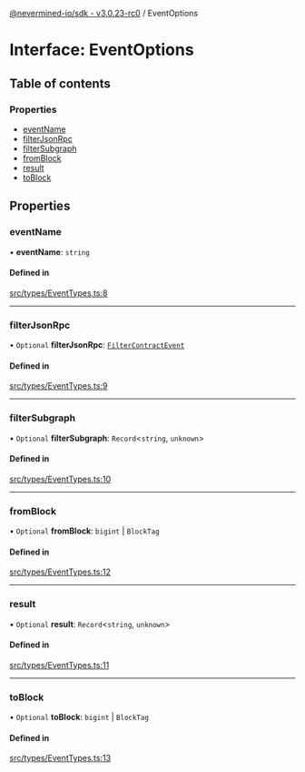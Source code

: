 [@nevermined-io/sdk - v3.0.23-rc0](../code-reference.md) / EventOptions

# Interface: EventOptions

## Table of contents

### Properties

- [eventName](EventOptions.md#eventname)
- [filterJsonRpc](EventOptions.md#filterjsonrpc)
- [filterSubgraph](EventOptions.md#filtersubgraph)
- [fromBlock](EventOptions.md#fromblock)
- [result](EventOptions.md#result)
- [toBlock](EventOptions.md#toblock)

## Properties

### eventName

• **eventName**: `string`

#### Defined in

[src/types/EventTypes.ts:8](https://github.com/nevermined-io/sdk-js/blob/0917aa7cdaec3f72007eb6710fe0bd1232cfb930/src/types/EventTypes.ts#L8)

---

### filterJsonRpc

• `Optional` **filterJsonRpc**: [`FilterContractEvent`](FilterContractEvent.md)

#### Defined in

[src/types/EventTypes.ts:9](https://github.com/nevermined-io/sdk-js/blob/0917aa7cdaec3f72007eb6710fe0bd1232cfb930/src/types/EventTypes.ts#L9)

---

### filterSubgraph

• `Optional` **filterSubgraph**: `Record`\<`string`, `unknown`\>

#### Defined in

[src/types/EventTypes.ts:10](https://github.com/nevermined-io/sdk-js/blob/0917aa7cdaec3f72007eb6710fe0bd1232cfb930/src/types/EventTypes.ts#L10)

---

### fromBlock

• `Optional` **fromBlock**: `bigint` \| `BlockTag`

#### Defined in

[src/types/EventTypes.ts:12](https://github.com/nevermined-io/sdk-js/blob/0917aa7cdaec3f72007eb6710fe0bd1232cfb930/src/types/EventTypes.ts#L12)

---

### result

• `Optional` **result**: `Record`\<`string`, `unknown`\>

#### Defined in

[src/types/EventTypes.ts:11](https://github.com/nevermined-io/sdk-js/blob/0917aa7cdaec3f72007eb6710fe0bd1232cfb930/src/types/EventTypes.ts#L11)

---

### toBlock

• `Optional` **toBlock**: `bigint` \| `BlockTag`

#### Defined in

[src/types/EventTypes.ts:13](https://github.com/nevermined-io/sdk-js/blob/0917aa7cdaec3f72007eb6710fe0bd1232cfb930/src/types/EventTypes.ts#L13)
